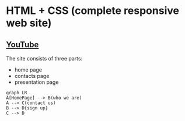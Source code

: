 # HTML + CSS (complete responsive web site)
## [YouTube](%28https://youtu.be/2W1bDbDYQ_o%29)

The site consists of three parts: 
 - home page
 - contacts page
 - presentation page 
 

```mermaid
graph LR
A[HomePage] --> B(who we are)
A --> C(contact us)
B --> D{sign up}
C --> D
```


